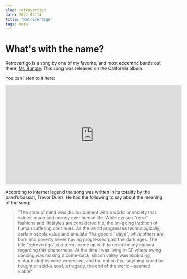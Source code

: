 ```yaml
---
slug: retrovertigo
date: 2021-02-14
title: "Retrovertigo"
tags: meta
---
```


# What's with the name?

Retrovertigo is a song by one of my favorite, and most eccentric bands out
there, [Mr. Bungle](https://mrbungle.com/). This song was released on the California album.

You can listen to it here:

<iframe width="560" height="315" src="https://www.youtube-nocookie.com/embed/icgFjJjkP8s" frameborder="0" allow="accelerometer; autoplay; clipboard-write; encrypted-media; gyroscope; picture-in-picture" allowfullscreen></iframe>

According to internet legend the song was written in its totality by the band’s
bassist, Trevor Dunn. He had the following to say about the meaning of the song:

> "The state of mind was disillusionment with a world or society that values image and money over human life. While certain “retro” fashions and lifestyles are considered hip, the on-going tradition of human suffering continues. As the world progresses technologically, certain people value and emulate “the good ol' days”, while others are born into poverty never having progressed past the dark ages. The title “retrovertigo” is a term I came up with to describe my nausea regarding this phenomena. At the time I was living in SF where swing dancing was making a come-back, silicon valley was exploding, vintage clothes were expensive, and the notion that anything could be bought or sold–a soul, a tragedy, the end of the world—seemed viable"
